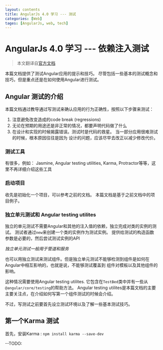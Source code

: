 ```yaml
---
layout: contents
title: AngularJs 4.0 学习 --- 测试
categories: [Web]
tages: [AngularJs, web, tech]
---
```

# AngularJs 4.0 学习 --- 依赖注入测试

> 本文翻译自[官方文档](https://angular.io/docs/ts/latest/guide/testing.html)

本篇文档提供了测试Angular应用的提示和技巧。 尽管包括一些基本的测试概念和技巧，但是重点还是在如何使用Angular进行测试。

## Angular 测试的介绍

本篇文档通过教导通过写测试来确认应用的行为正确性，按照以下步骤来测试：

1. 注意避免改变造成的code break (regressions)
2. 无论在预期的用途还是非正常的情况，都要声明代码做了什么
3. 在设计和实现的时候揭露错误。测试时是代码的救星。 当一部分应用很难测试的时候，根本原因往往是因为
设计的问题，应该尽早去改正以减少修改代价。

### 测试工具

有很多，例如： Jasmine, Angular testing utilities, Karma, Protractor等等，这里不再详细介绍这些工具

### 启动项目

收先是初始化一个项目，可以参考之前的文档。 本篇文档是基于之前文档中的项目例子。

### 独立单元测试和 Angular testing utilites

独立的单元测试不需要Angular和其他的注入值的依赖，独立完成对类的实例的测试。 测试者通过`new`来创建一个类的实例作为测试实例。
提供给测试的构造函数参数是必要的，然后尝试测试实例的API

*独立单元测试一般用于管道和服务*

也可以用独立测试来测试组件。但是独立单元测试不能够检测到组件是如何在Angular中相互影响的，也就是说，不能够测试覆盖到
组件对模板以及其他组件的影响。

这种情况需要使用Angular testing utilites. 它包含在`TestBed`类中并有一些从`@angular/core/testing`的帮助方法。
Angular testing utilites是本篇文档的主要主要关注点，在介绍如何写第一个组件测试的时候会介绍。

不过，写测试之前要首先设立测试环境以及了解一些基本测试技巧。

## 第一个Karma 测试

首先，安装Karma : `npm install karma --save-dev`

--TODO:
